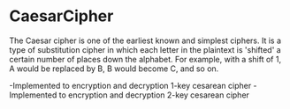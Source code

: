 # CaesarCipher

The Caesar cipher is one of the earliest known and simplest ciphers. It is a type of substitution cipher in which each letter in the plaintext is 'shifted' a certain number of places down the alphabet. For example, with a shift of 1, A would be replaced by B, B would become C, and so on.

-Implemented to encryption and decryption 1-key cesarean cipher
-Implemented to encryption and decryption 2-key cesarean cipher
